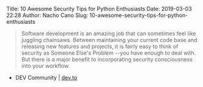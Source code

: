 Title: 10 Awesome Security Tips for Python Enthusiasts
Date: 2019-03-03 22:28
Author: Nacho Cano
Slug: 10-awesome-security-tips-for-python-enthusiasts

> Software development is an amazing job that can sometimes feel like juggling
> chainsaws. Between maintaining your current code base and releasing new
> features and projects, it is fairly easy to think of security as Someone
> Else's Problem --you have enough to deal with. But there is a major benefit
> to incorporating security consciousness into your workflow.

- DEV Community | [dev.to][]

  [dev.to]: https://dev.to/hayleydenb/10-awesome-security-tips-for-python-enthusiasts-3729
    "10 Awesome Security Tips for Python Enthusiasts"
